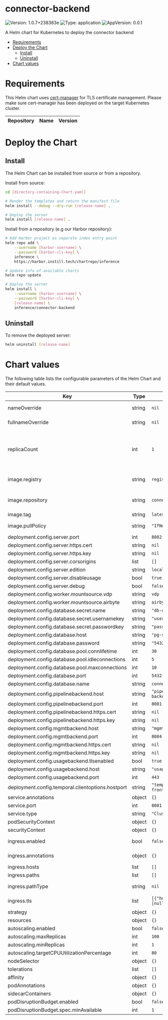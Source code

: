 # connector-backend

![Version: 1.0.7+238383e](https://img.shields.io/badge/Version-1.0.7+238383e-informational?style=flat-square) ![Type: application](https://img.shields.io/badge/Type-application-informational?style=flat-square) ![AppVersion: 0.0.1](https://img.shields.io/badge/AppVersion-0.0.1-informational?style=flat-square)

A Helm chart for Kubernetes to deploy the connector backend

- [Requirements](#requirements)
- [Deploy the Chart](#deploy-the-chart)
  - [Install](#install)
  - [Uninstall](#uninstall)
- [Chart values](#chart-values)

# Requirements

This Helm chart uses [cert-manager](https://cert-manager.io) for TLS certificate management. Please make sure cert-manager has been deployed on the target Kubernetes cluster.

| Repository | Name | Version |
|------------|------|---------|

# Deploy the Chart

## Install
The Helm Chart can be installed from source or from a repository.

Install from source:
```bash
cd [directory-containing-Chart.yaml]

# Render the templates and return the manifest file
helm install --debug --dry-run [release-name] .

# Deploy the server
helm install [release-name] .
```

Install from a repository (e.g our Harbor repository):
```bash
# Add Harbor project as separate index entry point
helm repo add \
    --username [harbor-username] \
    --password [harbor-cli-key] \
    inference \
    https://harbor.instill.tech/chartrepo/inference

# Update info of available charts
helm repo update

# Deploy the server
helm install \
    --username [harbor-username] \
    --password [harbor-cli-key] \
    [release-name] \
    inference/connector-backend
```

## Uninstall

To remove the deployed server:

```bash
helm uninstall [release-name]
```

# Chart values

The following table lists the configurable parameters of the Helm Chart and their default values.

| Key | Type | Default | Description |
|-----|------|---------|-------------|
| nameOverride | string | `nil` | Name to override |
| fullnameOverride | string | `nil` | Full name to override |
| replicaCount | int | `1` | Number of instances to deploy for the KrakenD API Gateway deployment |
| image.registry | string | `registry.hub.docker.com/instill` | The image registry address |
| image.repository | string | `connector-backend` | The image repository name |
| image.tag | string | `latest` | The image tag |
| image.pullPolicy | string | `"IfNotPresent"` | The image pulling policy |
| deployment.config.server.port | int | `8082` |  |
| deployment.config.server.https.cert | string | `nil` |  |
| deployment.config.server.https.key | string | `nil` |  |
| deployment.config.server.corsorigins | list | `[]` |  |
| deployment.config.server.edition | string | `local-ce:dev` |  |
| deployment.config.server.disableusage | bool | `true` |  |
| deployment.config.server.debug | bool | `false` |  |
| deployment.config.worker.mountsource.vdp | string | `vdp` |  |
| deployment.config.worker.mountsource.airbyte | string | `airbyte` |  |
| deployment.config.database.secret.name | string | `"db-user-pass"` |  |
| deployment.config.database.secret.usernamekey | string | `"username"` |  |
| deployment.config.database.secret.passwordkey | string | `"password"` |  |
| deployment.config.database.host | string | `"pg-sql-postgresql.pg-sql"` |  |
| deployment.config.database.password | string | `"5432"` |  |
| deployment.config.database.pool.connlifetime | int | `30` |  |
| deployment.config.database.pool.idleconnections | int | `5` |  |
| deployment.config.database.pool.maxconnections | int | `10` |  |
| deployment.config.database.port | int | `5432` |  |
| deployment.config.database.name | string | `connector` |  |
| deployment.config.pipelinebackend.host | string | `"pipeline-backend.pipeline-backend"` |  |
| deployment.config.pipelinebackend.port | int | `8081` |  |
| deployment.config.pipelinebackend.https.cert | string | `nil` |  |
| deployment.config.pipelinebackend.https.key | string | `nil` |  |
| deployment.config.mgmtbackend.host | string | `"mgmt-backend.mgmt-backend"` |  |
| deployment.config.mgmtbackend.port | int | `8084` |  |
| deployment.config.mgmtbackend.https.cert | string | `nil` |  |
| deployment.config.mgmtbackend.https.key | string | `nil` |  |
| deployment.config.usagebackend.tlsenabled | bool | `true` |  |
| deployment.config.usagebackend.host | string | `"usage.instill.tech"` |  |
| deployment.config.usagebackend.port | int | `443` |  |
| deployment.config.temporal.clientoptions.hostport | string | `"temporal-frontend.temporal:7233"` |  |
| service.annotations | object | `{}` |  |
| service.port | int | `8081` |  |
| service.type | string | `"ClusterIP"` |  |
| podSecurityContext | object | `{}` |  |
| securityContext | object | `{}` |  |
| ingress.enabled | bool | `false` | Ingress enable/disable |
| ingress.annotations | object | `{}` | Ingress annotations |
| ingress.hosts | list | `[]` | Ingress hosts |
| ingress.paths | list | `[]` | Ingress paths |
| ingress.pathType | string | `nil` | Ingress pathType |
| ingress.tls | list | `[{"hosts":[null],"secretName":null}]` | Ingress TLS certificates |
| strategy | object | `{}` |  |
| resources | object | `{}` |  |
| autoscaling.enabled | bool | `false` |  |
| autoscaling.maxReplicas | int | `100` |  |
| autoscaling.minReplicas | int | `1` |  |
| autoscaling.targetCPUUtilizationPercentage | int | `80` |  |
| nodeSelector | object | `{}` |  |
| tolerations | list | `[]` |  |
| affinity | object | `{}` |  |
| podAnnotations | object | `{}` |  |
| sidecarContainers | object | `{}` |  |
| podDisruptionBudget.enabled | bool | `false` |  |
| podDisruptionBudget.spec.minAvailable | int | `1` |  |






